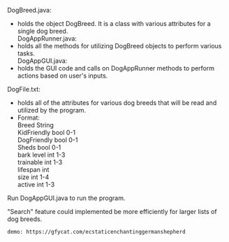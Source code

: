 DogBreed.java:  
   - holds the object DogBreed. It is a class with various attributes for a single dog breed.  
DogAppRunner.java:  
   - holds all the methods for utilizing DogBreed objects to perform various tasks.  
DogAppGUI.java:  
   - holds the GUI code and calls on DogAppRunner methods to perform actions based on user's inputs.   
  
DogFile.txt:  
   - holds all of the attributes for various dog breeds that will be read and utilized by the program.  
   - Format:  
    Breed 		  String  
    KidFriendly bool 0-1  
    DogFriendly bool 0-1  
    Sheds 		  bool 0-1  
    bark level  int 1-3   
    trainable   int 1-3   
    lifespan 	  int   
    size 		    int 1-4  
    active      int 1-3  
    
Run DogAppGUI.java to run the program.  
  
  
  
  "Search" feature could implemented be more efficiently for larger lists of dog breeds.  
    
    demo: https://gfycat.com/ecstaticenchantinggermanshepherd

